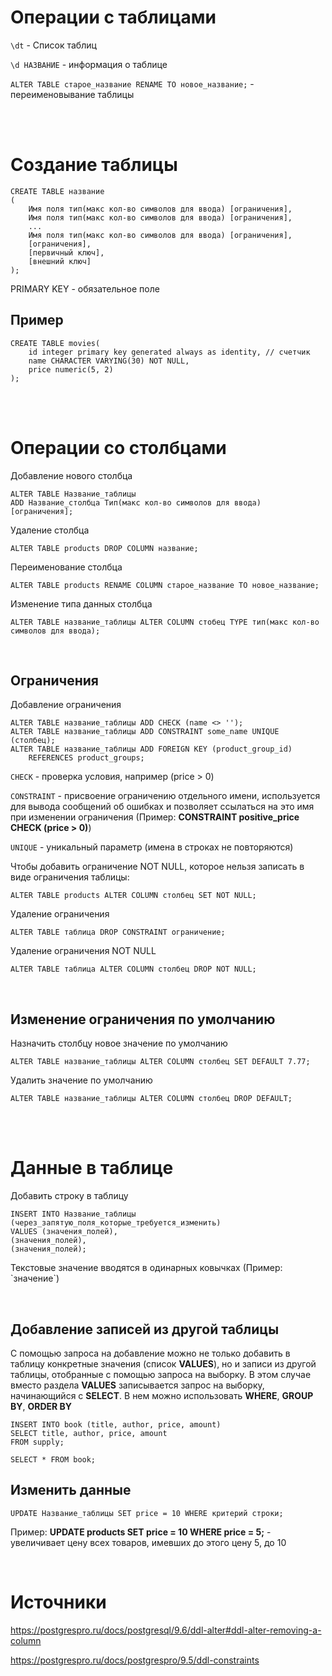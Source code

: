 
# Операции с таблицами

`\dt` - Список таблиц

`\d НАЗВАНИЕ` - информация о таблице

`ALTER TABLE старое_название RENAME TO новое_название;` - переименовывание таблицы

<br>

<br>

# Создание таблицы

```
CREATE TABLE название
(
    Имя поля тип(макс кол-во символов для ввода) [ограничения],
    Имя поля тип(макс кол-во символов для ввода) [ограничения],
    ...
    Имя поля тип(макс кол-во символов для ввода) [ограничения],
    [ограничения],
    [первичный ключ],
    [внешний ключ]
);
 ```
PRIMARY KEY - обязательное поле

## Пример

```
CREATE TABLE movies(
    id integer primary key generated always as identity, // счетчик
    name CHARACTER VARYING(30) NOT NULL,
    price numeric(5, 2)
);
```
<br>

<br>

# Операции со столбцами


Добавление нового столбца
```
ALTER TABLE Название_таблицы
ADD Название_столбца Тип(макс кол-во символов для ввода) [ограничения];
```
Удаление столбца
```
ALTER TABLE products DROP COLUMN название;
```
Переименование столбца
```
ALTER TABLE products RENAME COLUMN старое_название TO новое_название;
```
Изменение типа данных столбца
```
ALTER TABLE название_таблицы ALTER COLUMN стобец TYPE тип(макс кол-во символов для ввода);
```
<br>

## Ограничения


Добавление ограничения
```
ALTER TABLE название_таблицы ADD CHECK (name <> '');
ALTER TABLE название_таблицы ADD CONSTRAINT some_name UNIQUE (столбец);
ALTER TABLE название_таблицы ADD FOREIGN KEY (product_group_id)
    REFERENCES product_groups;
```
`CHECK` - проверка условия, например (price > 0)

`CONSTRAINT` - присвоение ограничению отдельного имени, используется для вывода сообщений об ошибках и позволяет ссылаться на это имя при изменении ограничения (Пример: **CONSTRAINT positive_price CHECK (price > 0)**)

`UNIQUE` - уникальный параметр (имена в строках не повторяются)

Чтобы добавить ограничение NOT NULL, которое нельзя записать в виде ограничения таблицы:
```
ALTER TABLE products ALTER COLUMN столбец SET NOT NULL;
```
Удаление ограничения
```
ALTER TABLE таблица DROP CONSTRAINT ограничение;
```
Удаление ограничения NOT NULL
```
ALTER TABLE таблица ALTER COLUMN столбец DROP NOT NULL;
```
<br>

## Изменение ограничения по умолчанию
Назначить столбцу новое значение по умолчанию
```
ALTER TABLE название_таблицы ALTER COLUMN столбец SET DEFAULT 7.77;
```
Удалить значение по умолчанию
```
ALTER TABLE название_таблицы ALTER COLUMN столбец DROP DEFAULT;
```
<br>

<br>

# Данные в таблице
Добавить строку в таблицу 
```
INSERT INTO Название_таблицы
(через_запятую_поля_которые_требуется_изменить)
VALUES (значения_полей),
(значения_полей),
(значения_полей);
```
Текстовые значение вводятся в одинарных ковычках (Пример: \`значение\`)

<br>

## Добавление записей из другой таблицы

С помощью запроса на добавление можно не только добавить в таблицу конкретные значения (список **VALUES**), но и записи из другой таблицы, отобранные с помощью запроса на выборку.  В этом случае вместо раздела **VALUES** записывается запрос на выборку, начинающийся с **SELECT**.  В нем можно использовать **WHERE**, **GROUP** **BY**, **ORDER BY**
```
INSERT INTO book (title, author, price, amount) 
SELECT title, author, price, amount 
FROM supply;

SELECT * FROM book;
```

## Изменить данные

```
UPDATE Название_таблицы SET price = 10 WHERE критерий строки;
```
Пример: **UPDATE products SET price = 10 WHERE price = 5;** -  увеличивает цену всех товаров, имевших до этого цену 5, до 10
<br>

<br>

# Источники


https://postgrespro.ru/docs/postgresql/9.6/ddl-alter#ddl-alter-removing-a-column

https://postgrespro.ru/docs/postgrespro/9.5/ddl-constraints
